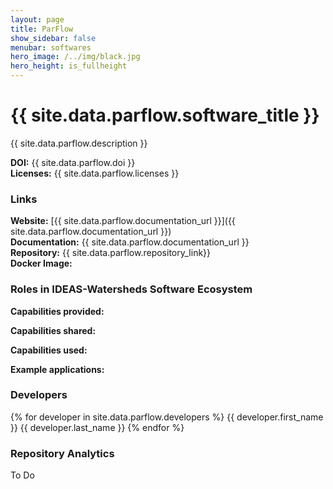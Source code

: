 ```yaml
---
layout: page
title: ParFlow
show_sidebar: false
menubar: softwares
hero_image: /../img/black.jpg
hero_height: is_fullheight
---
```


# {{ site.data.parflow.software_title }} [<i class="fas fa-book"></i>](https://parflow.org/) [<i class="fab fa-github"></i>](https://github.com/parflow/parflow) 

{{ site.data.parflow.description }} 

**DOI:**  {{ site.data.parflow.doi }} <br>
**Licenses:**  {{ site.data.parflow.licenses }} <br>

### Links

**Website:** [{{ site.data.parflow.documentation_url }}]({{ site.data.parflow.documentation_url }}) <br>
**Documentation:** {{ site.data.parflow.documentation_url }} <br>
**Repository:**  {{ site.data.parflow.repository_link}}  <br>
**Docker Image:**  

### Roles in IDEAS-Watersheds Software Ecosystem

**Capabilities provided:**

**Capabilities shared:**

**Capabilities used:**

**Example applications:**

### Developers 

{% for developer in site.data.parflow.developers %} 
{{ developer.first_name }} {{ developer.last_name }} 
{% endfor %}

### Repository Analytics

To Do

